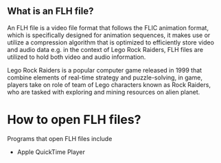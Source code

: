 ## What is an FLH file?

An FLH file is a video file format that follows the FLIC animation format, which is specifically designed for animation sequences, it makes use or utilize a compression algorithm that is optimized to efficiently store video and audio data e.g. in the context of Lego Rock Raiders, FLH files are utilized to hold both video and audio information.

Lego Rock Raiders is a popular computer game released in 1999 that combine elements of real-time strategy and puzzle-solving, in game, players take on role of team of Lego characters known as Rock Raiders, who are tasked with exploring and mining resources on alien planet.

# How to open FLH files?

Programs that open FLH files include

- Apple QuickTime Player

